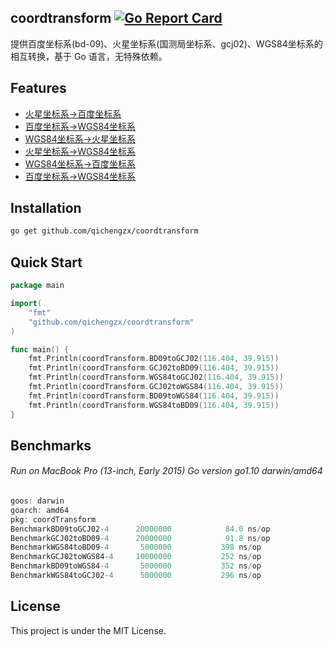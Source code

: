 coordtransform
[![Go Report Card](https://goreportcard.com/badge/github.com/qichengzx/coordtransform)](https://goreportcard.com/report/github.com/qichengzx/coordtransform)
----

提供百度坐标系(bd-09)、火星坐标系(国测局坐标系、gcj02)、WGS84坐标系的相互转换，基于 Go 语言，无特殊依赖。

Features
------

- [火星坐标系->百度坐标系](https://github.com/qichengzx/coordtransform/blob/ecfa225e65d96871733941ddc35ff8194c13e9f3/main.go#L32)
- [百度坐标系->WGS84坐标系](https://github.com/qichengzx/coordtransform/blob/ecfa225e65d96871733941ddc35ff8194c13e9f3/main.go#L18)
- [WGS84坐标系->火星坐标系](https://github.com/qichengzx/coordtransform/blob/ecfa225e65d96871733941ddc35ff8194c13e9f3/main.go#L43)
- [火星坐标系->WGS84坐标系](https://github.com/qichengzx/coordtransform/blob/ecfa225e65d96871733941ddc35ff8194c13e9f3/main.go#L54)
- [WGS84坐标系->百度坐标系](https://github.com/qichengzx/coordtransform/blob/ecfa225e65d96871733941ddc35ff8194c13e9f3/main.go#L71)
- [百度坐标系->WGS84坐标系](https://github.com/qichengzx/coordtransform/blob/ecfa225e65d96871733941ddc35ff8194c13e9f3/main.go#L65)

Installation
------

```bash
go get github.com/qichengzx/coordtransform
```

Quick Start
------

```Go
package main

import(
	"fmt"
	"github.com/qichengzx/coordtransform"
)

func main() {
	fmt.Println(coordTransform.BD09toGCJ02(116.404, 39.915))
	fmt.Println(coordTransform.GCJ02toBD09(116.404, 39.915))
	fmt.Println(coordTransform.WGS84toGCJ02(116.404, 39.915))
	fmt.Println(coordTransform.GCJ02toWGS84(116.404, 39.915))
	fmt.Println(coordTransform.BD09toWGS84(116.404, 39.915))
	fmt.Println(coordTransform.WGS84toBD09(116.404, 39.915))
}

```

Benchmarks
------

###### Run on MacBook Pro (13-inch, Early 2015) Go version go1.10 darwin/amd64

```Go
goos: darwin
goarch: amd64
pkg: coordTransform
BenchmarkBD09toGCJ02-4    	20000000	        84.0 ns/op
BenchmarkGCJ02toBD09-4    	20000000	        91.8 ns/op
BenchmarkWGS84toBD09-4    	 5000000	       398 ns/op
BenchmarkGCJ02toWGS84-4   	10000000	       252 ns/op
BenchmarkBD09toWGS84-4    	 5000000	       352 ns/op
BenchmarkWGS84toGCJ02-4   	 5000000	       296 ns/op
```

License
------

This project is under the MIT License.
